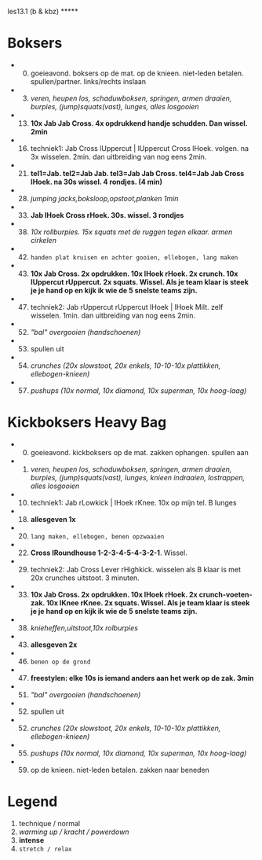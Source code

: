 les13.1 (b & kbz) *****

# Boksers

  - 00) goeieavond. boksers op de mat. op de knieen. niet-leden betalen. spullen/partner. links/rechts inslaan
  - 03) *veren, heupen los, schaduwboksen, springen, armen draaien, burpies, (jump)squats(vast), lunges, alles losgooien*
  - 13) **10x Jab Jab Cross. 4x opdrukkend handje schudden. Dan wissel. 2min**
  - 16) techniek1: Jab Cross lUppercut | lUppercut Cross lHoek. volgen. na 3x wisselen. 2min. dan uitbreiding van nog eens 2min.
  - 21) **tel1=Jab. tel2=Jab Jab. tel3=Jab Jab Cross. tel4=Jab Jab Cross lHoek. na 30s wissel. 4 rondjes. (4 min)**
  - 28) *jumping jacks,boksloop,opstoot,planken 1min*
  - 33) **Jab lHoek Cross rHoek. 30s. wissel. 3 rondjes**
  - 38) *10x rollburpies. 15x squats met de ruggen tegen elkaar. armen cirkelen*
  - 42) `handen plat kruisen en achter gooien, ellebogen, lang maken`
  - 43) **10x Jab Cross. 2x opdrukken. 10x lHoek rHoek. 2x crunch. 10x lUppercut rUppercut. 2x squats. Wissel. Als je team klaar is steek je je hand op en kijk ik wie de 5 snelste teams zijn.**
  - 47) techniek2: Jab rUppercut rUppercut lHoek | lHoek Milt. zelf wisselen. 1min. dan uitbreiding van nog eens 2min.
  - 52) *"bal" overgooien (handschoenen)*
  - 53) spullen uit
  - 54) *crunches (20x slowstoot, 20x enkels, 10-10-10x plattikken, ellebogen-knieen)*
  - 57) *pushups (10x normal, 10x diamond, 10x superman, 10x hoog-laag)*

# Kickboksers Heavy Bag

  - 00) goeieavond. kickboksers op de mat. zakken ophangen. spullen aan
  - 01) *veren, heupen los, schaduwboksen, springen, armen draaien, burpies, (jump)squats(vast), lunges, knieen indraaien, lostrappen, alles losgooien*
  - 10) techniek1: Jab rLowkick | lHoek rKnee. 10x op mijn tel. B lunges
  - 18) **allesgeven 1x**
  - 20) `lang maken, ellebogen, benen opzwaaien`
  - 22) **Cross lRoundhouse 1-2-3-4-5-4-3-2-1**. Wissel.
  - 29) techniek2: Jab Cross Lever rHighkick. wisselen als B klaar is met 20x crunches uitstoot. 3 minuten.
  - 33) **10x Jab Cross. 2x opdrukken. 10x lHoek rHoek. 2x crunch-voeten-zak. 10x lKnee rKnee. 2x squats. Wissel. Als je team klaar is steek je je hand op en kijk ik wie de 5 snelste teams zijn.**
  - 38) *knieheffen,uitstoot,10x rolburpies*
  - 43) **allesgeven 2x**
  - 46) `benen op de grond`
  - 47) **freestylen: elke 10s is iemand anders aan het werk op de zak. 3min**
  - 51) *"bal" overgooien (handschoenen)*
  - 52) spullen uit
  - 52) *crunches (20x slowstoot, 20x enkels, 10-10-10x plattikken, ellebogen-knieen)*
  - 55) *pushups (10x normal, 10x diamond, 10x superman, 10x hoog-laag)*
  - 59) op de knieen. niet-leden betalen. zakken naar beneden

# Legend

 1. technique / normal
 1. *warming up / kracht / powerdown*
 1. **intense**
 1. `stretch / relax`
